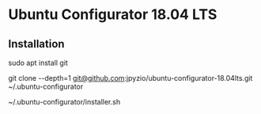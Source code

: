 # Ubuntu Configurator 18.04 LTS

## Installation
sudo apt install git

git clone --depth=1 git@github.com:jpyzio/ubuntu-configurator-18.04lts.git ~/.ubuntu-configurator

~/.ubuntu-configurator/installer.sh
